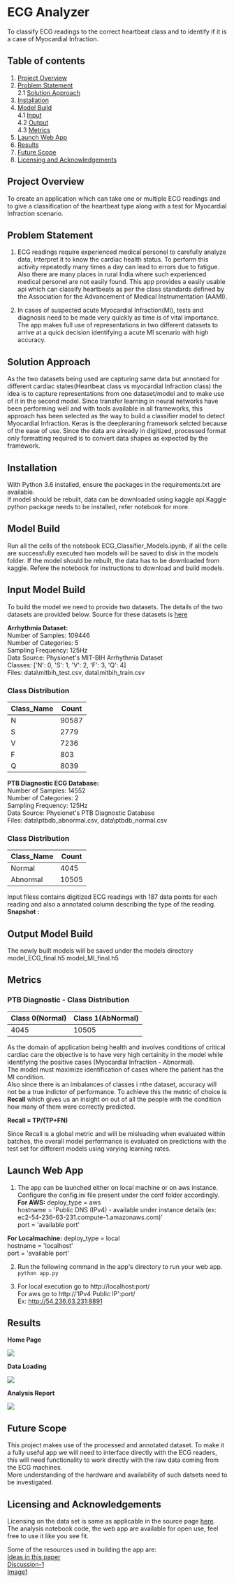 # ECG Analyzer
To classify ECG readings to the correct heartbeat class and to identify if it is a case of Myocardial Infraction.

## Table of contents
1. [Project Overview](#project-overview)
2. [Problem Statement](#problem-statement)<br>
   2.1 [Solution Approach](#solution-approach)
3. [Installation](#installation)
4. [Model Build](#model-build)<br>
   4.1 [Input](#input-model-build)<br>
   4.2 [Output](#output-model-build)<br>
   4.3 [Metrics](#Metrics)<br>
5. [Launch Web App](#launch-web-app)
6. [Results](#results)
7. [Future Scope](#future-scope)
8. [Licensing and Acknowledgements](#licensing-and-acknowledgements)

## Project Overview
To create an application which can take one or multiple ECG readings and to give a classification of the heartbeat type along with a test for Myocardial Infraction scenario.

## Problem Statement
1. ECG readings require experienced medical personel to carefully analyze data, interpret it to know the cardiac health status. To perform this activity repeatedly many times a day can lead to errors due to fatigue.
Also there are many places in rural India where such experienced medical personel are not easily found.
This app provides a easily usable api which can classify heartbeats as per the class standards defined by the Association for the Advancement of Medical Instrumentation (AAMI).

2. In cases of suspected acute Myocardial Infraction(MI), tests and diagnosis need to be made very quickly as time is of vital importance. The app makes full use of representations in two different datasets to arrive at a quick decision identifying a acute MI scenario with high accuracy.

## Solution Approach
As the two datasets being used are capturing same data but annotaed for different cardiac states(Heartbeat class vs myocardial Infraction class) the idea is to capture representations from one dataset/model and to make use of it in the second model.
Since transfer learning in neural networks have been performing well and with tools available in all frameworks, this approach has been selected as the way to build a classifier model to detect Myocardial Infraction.
Keras is the deepleraning framework selcted because of the ease of use. Since the data are already in digitized, processed format only formatting required is to convert data shapes as expected by the framework.

## Installation
With Python 3.6 installed, ensure the packages in the requirements.txt are available.<br>
If model should be rebuilt, data can be downloaded using kaggle api.Kaggle python package needs to be installed, refer notebook for more.

## Model Build
Run all the cells of the notebook ECG_Classifier_Models.ipynb, if all the cells are successfully executed two models will be saved to disk in the models folder.
If the model should be rebuilt, the data has to be downloaded from kaggle. Refere the notebook for instructions to download and build models.

## Input Model Build
To build the model we need to provide two datasets. The details of the two datasets are provided below.
Source for these datasets is [here](https://www.kaggle.com/shayanfazeli/heartbeat)

__Arrhythmia Dataset:__<br>
Number of Samples: 109446<br>
Number of Categories: 5<br>
Sampling Frequency: 125Hz<br>
Data Source: Physionet's MIT-BIH Arrhythmia Dataset<br>
Classes: ['N': 0, 'S': 1, 'V': 2, 'F': 3, 'Q': 4]<br>
Files: data\mitbih_test.csv, data\mitbih_train.csv<br>
### Class Distribution
|Class_Name  | Count  |
| -----------| -------|
| N          | 90587  |
| S          | 2779   |
| V          | 7236   |
| F          | 803    |
| Q          | 8039   |

__PTB Diagnostic ECG Database:__<br>
Number of Samples: 14552<br>
Number of Categories: 2<br>
Sampling Frequency: 125Hz<br>
Data Source: Physionet's PTB Diagnostic Database<br>
Files: data\ptbdb_abnormal.csv, data\ptbdb_normal.csv<br>
### Class Distribution
|Class_Name  | Count  |
| -----------| -------|
| Normal     | 4045   |
| Abnormal   | 10505  |

Input filess contains digitized ECG readings with 187 data points for each reading and also a annotated column describing the type of the reading.<br>
__Snapshot :__


## Output Model Build
The newly built models will be saved under the models directory
model_ECG_final.h5
model_MI_final.h5

## Metrics
### PTB Diagnostic - Class Distribution
|Class 0(Normal)  | Class 1(AbNormal)  |
| ----------------| -------------------|
| 4045            | 10505              |

As the domain of application being health and involves conditions of critical cardiac care the objective is to have very high certainity in the model while identifying the positive cases (Myocardial Infraction - Abnormal).<br>
The model must maximize identification of cases where the patient has the MI condition.<br>
Also since there is an imbalances of classes i nthe dataset, accuracy will not be a true indictor of performance.
To achieve this the metric of choice is __Recall__ which gives us an insight on out of all the people with the condition how many of them were correctly predicted.

__Recall = TP/(TP+FN)__

Since Recall is a global metric and will be misleading when evaluated within batches, the overall model performance is evaluated on predictions with the test set for different models using varying learning rates.

## Launch Web App
1. The app can be launched either on local machine or on aws instance. Configure the config.ini file present under the conf folder  accordingly.<br>
  __For AWS:__
  deploy_type = aws<br>
  hostname = 'Public DNS (IPv4) - available under instance details (ex: ec2-54-236-63-231.compute-1.amazonaws.com)'<br>
  port = 'available port'
  
  __For Localmachine:__
  deploy_type = local<br>
  hostname = 'localhost'<br>
  port = 'available port'
  
2. Run the following command in the app's directory to run your web app.
    `python app.py`

3. For local execution go to http://localhost:port/<br>
   For aws go to http://'IPv4 Public IP':port/ <br>
   Ex: http://54.236.63.231:8891

## Results

__Home Page__
<br>

![](https://github.com/jinujayan/Capstone_ECGAnalyzer/blob/master/images/webapp_home.png)

__Data Loading__
<br>

![](https://github.com/jinujayan/Capstone_ECGAnalyzer/blob/master/images/upload_data.png)

__Analysis Report__
<br>

![](https://github.com/jinujayan/Capstone_ECGAnalyzer/blob/master/images/results.png)

## Future Scope
This project makes use of the processed and annotated dataset. To make it a fully useful app we will need to interface directly with the ECG readers, this will need functionality to work directly with the raw data coming from the ECG machines.<br>
More understanding of the hardware and availability of such datsets need to be investigated.

## Licensing and Acknowledgements
Licensing on the data set is same as applicable in the source page [here](https://www.kaggle.com/shayanfazeli/heartbeat).
The analysis notebook code, the web app are available for open use, feel free to use it like you see fit.

Some of the resources used in building the app are:<br>
[Ideas in this paper](https://arxiv.org/abs/1805.00794)<br>
[Discussion-1](https://www.sciencedirect.com/science/article/pii/S0169260715003314)<br>
[Image1](https://www.idigitalhealth.com/news/e-tattoo-ecg-scg-readings-app)<br>
